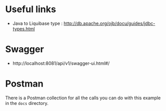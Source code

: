 # Useful links

- Java to Liquibase type : http://db.apache.org/ojb/docu/guides/jdbc-types.html

# Swagger

- http://localhost:8081/api/v1/swagger-ui.html#/

# Postman

There is a Postman collection for all the calls you can do with this example in the `docs` directory.